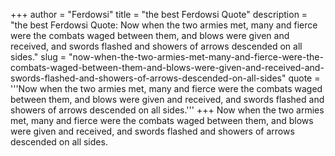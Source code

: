 +++
author = "Ferdowsi"
title = "the best Ferdowsi Quote"
description = "the best Ferdowsi Quote: Now when the two armies met, many and fierce were the combats waged between them, and blows were given and received, and swords flashed and showers of arrows descended on all sides."
slug = "now-when-the-two-armies-met-many-and-fierce-were-the-combats-waged-between-them-and-blows-were-given-and-received-and-swords-flashed-and-showers-of-arrows-descended-on-all-sides"
quote = '''Now when the two armies met, many and fierce were the combats waged between them, and blows were given and received, and swords flashed and showers of arrows descended on all sides.'''
+++
Now when the two armies met, many and fierce were the combats waged between them, and blows were given and received, and swords flashed and showers of arrows descended on all sides.
